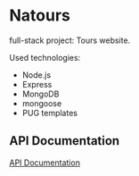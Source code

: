 # Natours

full-stack project: Tours website.

Used technologies:

- Node.js
- Express
- MongoDB
- mongoose
- PUG templates

## API Documentation

[API Documentation](https://documenter.getpostman.com/view/12238337/2s9YsJAsHR)
